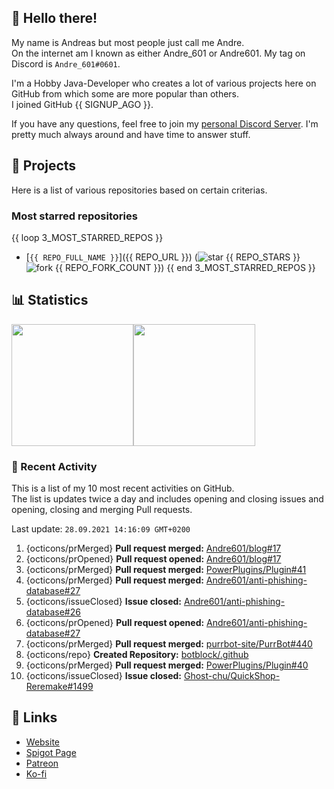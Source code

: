 <!-- Links -->
[purr]: https://purrbot.site
[discord]: https://discord.gg/6dazXp6
[website]: https://andre601.ch
[spigot]: https://www.spigotmc.org/resources/authors/56829/
[patreon]: https://patreon.com/andre_601
[ko-fi]: https://ko-fi.com/andre_601

<!-- SVGs -->
[star]: https://cdn.jsdelivr.net/gh/Readme-Workflows/Readme-Icons@main/icons/octicons/StarredRepository.svg
[fork]: https://cdn.jsdelivr.net/gh/Readme-Workflows/Readme-Icons@main/icons/octicons/ForkedRepository.svg

## 👋 Hello there!
My name is Andreas but most people just call me Andre.  
On the internet am I known as either Andre_601 or Andre601. My tag on Discord is `Andre_601#0601`.

I'm a Hobby Java-Developer who creates a lot of various projects here on GitHub from which some are more popular than others.  
I joined GitHub {{ SIGNUP_AGO }}.

If you have any questions, feel free to join my [personal Discord Server][discord]. I'm pretty much always around and have time to answer stuff.

## 📁 Projects
Here is a list of various repositories based on certain criterias.

### Most starred repositories

{{ loop 3_MOST_STARRED_REPOS }}
- [`{{ REPO_FULL_NAME }}`]({{ REPO_URL }}) (![star] {{ REPO_STARS }} ![fork] {{ REPO_FORK_COUNT }})
{{ end 3_MOST_STARRED_REPOS }}

## 📊 Statistics
<img height="195px" src="https://github-readme-stats.vercel.app/api?username=Andre601&show_icons=true&hide_rank=true&title_color=3498db&bg_color=ffffff00&text_color=718096&disable_animations=true"><img height="195px" src="https://github-readme-stats.vercel.app/api/top-langs?username=Andre601&layout=compact&title_color=3498db&bg_color=ffffff00&text_color=718096">

### 📜 Recent Activity
This is a list of my 10 most recent activities on GitHub.  
The list is updates twice a day and includes opening and closing issues and opening, closing and merging Pull requests.

<!--RECENT_ACTIVITY:last_update-->
Last update: `28.09.2021 14:16:09 GMT+0200`
<!--RECENT_ACTIVITY:last_update_end-->
<!--RECENT_ACTIVITY:start-->
1. {octicons/prMerged} **Pull request merged:** [Andre601/blog#17](https://github.com/Andre601/blog/pull/17)
2. {octicons/prOpened} **Pull request opened:** [Andre601/blog#17](https://github.com/Andre601/blog/pull/17)
3. {octicons/prMerged} **Pull request merged:** [PowerPlugins/Plugin#41](https://github.com/PowerPlugins/Plugin/pull/41)
4. {octicons/prMerged} **Pull request merged:** [Andre601/anti-phishing-database#27](https://github.com/Andre601/anti-phishing-database/pull/27)
5. {octicons/issueClosed} **Issue closed:** [Andre601/anti-phishing-database#26](https://github.com/Andre601/anti-phishing-database/issues/26)
6. {octicons/prOpened} **Pull request opened:** [Andre601/anti-phishing-database#27](https://github.com/Andre601/anti-phishing-database/pull/27)
7. {octicons/prMerged} **Pull request merged:** [purrbot-site/PurrBot#440](https://github.com/purrbot-site/PurrBot/pull/440)
8. {octicons/repo} **Created Repository:** [botblock/.github](https://github.com/botblock/.github)
9. {octicons/prMerged} **Pull request merged:** [PowerPlugins/Plugin#40](https://github.com/PowerPlugins/Plugin/pull/40)
10. {octicons/issueClosed} **Issue closed:** [Ghost-chu/QuickShop-Reremake#1499](https://github.com/Ghost-chu/QuickShop-Reremake/issues/1499)
<!--RECENT_ACTIVITY:end-->

## 🔗 Links
- [Website]
- [Spigot Page][spigot]
- [Patreon]
- [Ko-fi]
